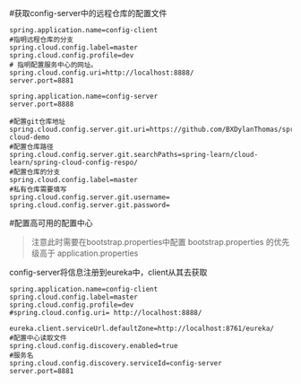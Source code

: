 #获取config-server中的远程仓库的配置文件
~~~~properties
spring.application.name=config-client
#指明远程仓库的分支
spring.cloud.config.label=master
spring.cloud.config.profile=dev
# 指明配置服务中心的网址。
spring.cloud.config.uri=http://localhost:8888/
server.port=8881
~~~~


~~~~properties
spring.application.name=config-server
server.port=8888

#配置git仓库地址
spring.cloud.config.server.git.uri=https://github.com/BXDylanThomas/spring-cloud-demo
#配置仓库路径
spring.cloud.config.server.git.searchPaths=spring-learn/cloud-learn/spring-cloud-config-respo/
#配置仓库的分支
spring.cloud.config.label=master
#私有仓库需要填写
spring.cloud.config.server.git.username=
spring.cloud.config.server.git.password=
~~~~


#配置高可用的配置中心

> 注意此时需要在bootstrap.properties中配置 
> bootstrap.properties 的优先级高于 application.properties

config-server将信息注册到eureka中，client从其去获取
~~~~properties
spring.application.name=config-client
spring.cloud.config.label=master
spring.cloud.config.profile=dev
#spring.cloud.config.uri= http://localhost:8888/

eureka.client.serviceUrl.defaultZone=http://localhost:8761/eureka/
#配置中心读取文件
spring.cloud.config.discovery.enabled=true
#服务名
spring.cloud.config.discovery.serviceId=config-server
server.port=8881

~~~~
